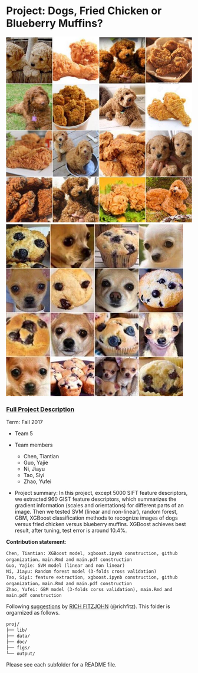 # Project: Dogs, Fried Chicken or Blueberry Muffins?
![image](figs/chicken.jpg)
![image](figs/muffin.jpg)

### [Full Project Description](doc/project3_desc.md)

Term: Fall 2017

+ Team 5
+ Team members
	+ Chen, Tiantian
	+ Guo, Yajie
	+ Ni, Jiayu
	+ Tao, Siyi
	+ Zhao, Yufei 

+ Project summary: In this project, except 5000 SIFT feature descriptors, we extracted 960 GIST feature descriptors, which summarizes the gradient information (scales and orientations) for different parts of an image. Then we tested SVM (linear and non-linear), random forest, GBM, XGBoost classification methods to recognize images of dogs versus fried chicken versus blueberry muffins. XGBoost achieves best result, after tuning, test error is around 10.4%.
	
**Contribution statement**:

	Chen, Tiantian: XGBoost model, xgboost.ipynb construction, github organization，main.Rmd and main.pdf construction
	Guo, Yajie: SVM model (linear and non linear)
	Ni, Jiayu: Random forest model (3-folds cross validation)
	Tao, Siyi: feature extraction, xgboost.ipynb construction, github organization，main.Rmd and main.pdf construction
	Zhao, Yufei: GBM model (3-folds corss validation), main.Rmd and main.pdf construction




Following [suggestions](http://nicercode.github.io/blog/2013-04-05-projects/) by [RICH FITZJOHN](http://nicercode.github.io/about/#Team) (@richfitz). This folder is orgarnized as follows.

```
proj/
├── lib/
├── data/
├── doc/
├── figs/
└── output/
```

Please see each subfolder for a README file.
